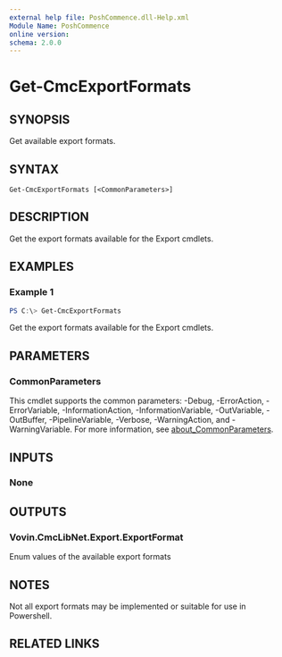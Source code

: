 ```yaml
---
external help file: PoshCommence.dll-Help.xml
Module Name: PoshCommence
online version:
schema: 2.0.0
---
```


# Get-CmcExportFormats

## SYNOPSIS
Get available export formats.

## SYNTAX

```
Get-CmcExportFormats [<CommonParameters>]
```

## DESCRIPTION
Get the export formats available for the Export cmdlets.

## EXAMPLES

### Example 1
```powershell
PS C:\> Get-CmcExportFormats
```

Get the export formats available for the Export cmdlets.

## PARAMETERS

### CommonParameters
This cmdlet supports the common parameters: -Debug, -ErrorAction, -ErrorVariable, -InformationAction, -InformationVariable, -OutVariable, -OutBuffer, -PipelineVariable, -Verbose, -WarningAction, and -WarningVariable. For more information, see [about_CommonParameters](http://go.microsoft.com/fwlink/?LinkID=113216).

## INPUTS

### None

## OUTPUTS

### Vovin.CmcLibNet.Export.ExportFormat
Enum values of the available export formats

## NOTES
Not all export formats may be implemented or suitable for use in Powershell.

## RELATED LINKS
